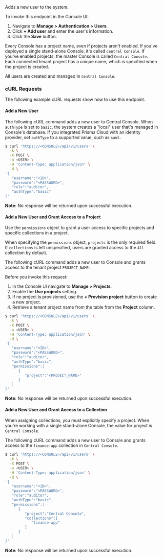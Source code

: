 Adds a new user to the system.

To invoke this endpoint in the Console UI:

1. Navigate to **Manage > Authentication > Users**.
2. Click **+ Add user** and enter the user's information.
3. Click the **Save** button.

Every Console has a project name, even if projects aren't enabled.
If you've deployed a single stand-alone Console, it's called `Central Console`.
If you've enabled projects, the master Console is called `Central Console`.
Each connected tenant project has a unique name, which is specified when the project is created.

All users are created and managed in `Central Console`.

### cURL Requests

The following example cURL requests show how to use this endpoint.

#### Add a New User

The following cURL command adds a new user to Central Console.
When `authType` is set to `basic`, the system creates a "local" user that's managed in Console's database.
If you integrated Prisma Cloud with an identity provider, set `authType` to a supported value, such as `saml`.

```bash
$ curl 'https://<CONSOLE>/api/v1/users' \
  -k \
  -X POST \
  -u <USER> \
  -H 'Content-Type: application/json' \
  -d \
'{
   "username":"<ID>",
   "password":"<PASSWORD>",
   "role":"auditor",
   "authType":"basic"   
}'
```

**Note:** No response will be returned upon successful execution.

#### Add a New User and Grant Access to a Project

Use the `permissions` object to grant a user access to specific projects and specific collections in a project.

When specifying the `permissions` object, `projects` is the only required field.
If `collections` is left unspecified, users are granted access to the `All` collection by default.

The following cURL command adds a new user to Console and grants access to the tenant project `PROJECT_NAME`.

Before you invoke this request:

1. In the Console UI navigate to **Manage > Projects**.
2. Enable the **Use projects** setting.
3. If no project is provisioned, use the **+ Provision project** button to create a new project.
4. Retrieve a tenant project name from the table from the **Project** column.

```bash
$ curl 'https://<CONSOLE>/api/v1/users' \
  -k \
  -X POST \
  -u <USER> \
  -H 'Content-Type: application/json' \
  -d \
'{
   "username":"<ID>",
   "password":"<PASSWORD>",
   "role":"auditor",
   "authType":"basic",
   "permissions":[
      {
         "project":"<PROJECT_NAME>"
      }
   ]   
}'
```

**Note:** No response will be returned upon successful execution.

#### Add a New User and Grant Access to a Collection

When assigning collections, you must explicitly specify a project.
When you're working with a single stand-alone Console, the value for project is `Central Console`.

The following cURL command adds a new user to Console and grants access to the `finance-app` collection in `Central Console`.

```bash
$ curl 'https://<CONSOLE>/api/v1/users' \
  -k \
  -X POST \
  -u <USER> \
  -H 'Content-Type: application/json' \
  -d \
'{
   "username":"<ID>",
   "password":"<PASSWORD>",
   "role":"auditor",
   "authType":"basic",
   "permissions":[
      {
         "project":"Central Console",
         "collections":[
            "finance-app"
         ]
      }
   ]   
}'
```

**Note:** No response will be returned upon successful execution.
